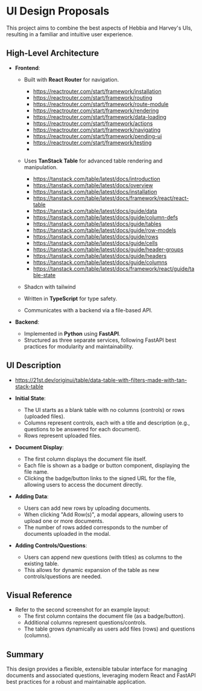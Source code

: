 # UI Design Proposals

This project aims to combine the best aspects of Hebbia and Harvey's UIs, resulting in a familiar and intuitive user experience.

## High-Level Architecture

- **Frontend**:  
  - Built with **React Router** for navigation.
    - https://reactrouter.com/start/framework/installation
    - https://reactrouter.com/start/framework/routing
    - https://reactrouter.com/start/framework/route-module
    - https://reactrouter.com/start/framework/rendering
    - https://reactrouter.com/start/framework/data-loading
    - https://reactrouter.com/start/framework/actions
    - https://reactrouter.com/start/framework/navigating
    - https://reactrouter.com/start/framework/pending-ui
    - https://reactrouter.com/start/framework/testing
    - 
  - Uses **TanStack Table** for advanced table rendering and manipulation.
    - https://tanstack.com/table/latest/docs/introduction
    - https://tanstack.com/table/latest/docs/overview
    - https://tanstack.com/table/latest/docs/installation
    - https://tanstack.com/table/latest/docs/framework/react/react-table
    - https://tanstack.com/table/latest/docs/guide/data
    - https://tanstack.com/table/latest/docs/guide/column-defs
    - https://tanstack.com/table/latest/docs/guide/tables
    - https://tanstack.com/table/latest/docs/guide/row-models
    - https://tanstack.com/table/latest/docs/guide/rows
    - https://tanstack.com/table/latest/docs/guide/cells
    - https://tanstack.com/table/latest/docs/guide/header-groups
    - https://tanstack.com/table/latest/docs/guide/headers
    - https://tanstack.com/table/latest/docs/guide/columns
    - https://tanstack.com/table/latest/docs/framework/react/guide/table-state

  - Shadcn with tailwind
    
  - Written in **TypeScript** for type safety.
  - Communicates with a backend via a file-based API.

- **Backend**:  
  - Implemented in **Python** using **FastAPI**.
  - Structured as three separate services, following FastAPI best practices for modularity and maintainability.

## UI Description
- https://21st.dev/originui/table/data-table-with-filters-made-with-tan-stack-table

- **Initial State**:  
  - The UI starts as a blank table with no columns (controls) or rows (uploaded files).
  - Columns represent controls, each with a title and description (e.g., questions to be answered for each document).
  - Rows represent uploaded files.

- **Document Display**:  
  - The first column displays the document file itself.
  - Each file is shown as a badge or button component, displaying the file name.
  - Clicking the badge/button links to the signed URL for the file, allowing users to access the document directly.

- **Adding Data**:  
  - Users can add new rows by uploading documents.
  - When clicking "Add Row(s)", a modal appears, allowing users to upload one or more documents.
  - The number of rows added corresponds to the number of documents uploaded in the modal.

- **Adding Controls/Questions**:  
  - Users can append new questions (with titles) as columns to the existing table.
  - This allows for dynamic expansion of the table as new controls/questions are needed.

## Visual Reference

- Refer to the second screenshot for an example layout:
  - The first column contains the document file (as a badge/button).
  - Additional columns represent questions/controls.
  - The table grows dynamically as users add files (rows) and questions (columns).

## Summary

This design provides a flexible, extensible tabular interface for managing documents and associated questions, leveraging modern React and FastAPI best practices for a robust and maintainable application.

